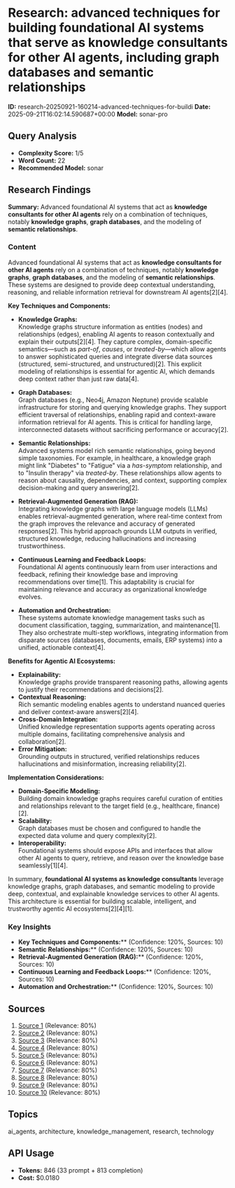 # Research: advanced techniques for building foundational AI systems that serve as knowledge consultants for other AI agents, including graph databases and semantic relationships
**ID:** research-20250921-160214-advanced-techniques-for-buildi
**Date:** 2025-09-21T16:02:14.590687+00:00
**Model:** sonar-pro

## Query Analysis
- **Complexity Score:** 1/5
- **Word Count:** 22
- **Recommended Model:** sonar

## Research Findings
**Summary:** Advanced foundational AI systems that act as **knowledge consultants for other AI agents** rely on a combination of techniques, notably **knowledge graphs**, **graph databases**, and the modeling of **semantic relationships**.

### Content
Advanced foundational AI systems that act as **knowledge consultants for other AI agents** rely on a combination of techniques, notably **knowledge graphs**, **graph databases**, and the modeling of **semantic relationships**. These systems are designed to provide deep contextual understanding, reasoning, and reliable information retrieval for downstream AI agents[2][4].

**Key Techniques and Components:**

- **Knowledge Graphs:**  
  Knowledge graphs structure information as entities (nodes) and relationships (edges), enabling AI agents to reason contextually and explain their outputs[2][4]. They capture complex, domain-specific semantics—such as *part-of*, *causes*, or *treated-by*—which allow agents to answer sophisticated queries and integrate diverse data sources (structured, semi-structured, and unstructured)[2]. This explicit modeling of relationships is essential for agentic AI, which demands deep context rather than just raw data[4].

- **Graph Databases:**  
  Graph databases (e.g., Neo4j, Amazon Neptune) provide scalable infrastructure for storing and querying knowledge graphs. They support efficient traversal of relationships, enabling rapid and context-aware information retrieval for AI agents. This is critical for handling large, interconnected datasets without sacrificing performance or accuracy[2].

- **Semantic Relationships:**  
  Advanced systems model rich semantic relationships, going beyond simple taxonomies. For example, in healthcare, a knowledge graph might link "Diabetes" to "Fatigue" via a *has-symptom* relationship, and to "Insulin therapy" via *treated-by*. These relationships allow agents to reason about causality, dependencies, and context, supporting complex decision-making and query answering[2].

- **Retrieval-Augmented Generation (RAG):**  
  Integrating knowledge graphs with large language models (LLMs) enables retrieval-augmented generation, where real-time context from the graph improves the relevance and accuracy of generated responses[2]. This hybrid approach grounds LLM outputs in verified, structured knowledge, reducing hallucinations and increasing trustworthiness.

- **Continuous Learning and Feedback Loops:**  
  Foundational AI agents continuously learn from user interactions and feedback, refining their knowledge base and improving recommendations over time[1]. This adaptability is crucial for maintaining relevance and accuracy as organizational knowledge evolves.

- **Automation and Orchestration:**  
  These systems automate knowledge management tasks such as document classification, tagging, summarization, and maintenance[1]. They also orchestrate multi-step workflows, integrating information from disparate sources (databases, documents, emails, ERP systems) into a unified, actionable context[4].

**Benefits for Agentic AI Ecosystems:**

- **Explainability:**  
  Knowledge graphs provide transparent reasoning paths, allowing agents to justify their recommendations and decisions[2].
- **Contextual Reasoning:**  
  Rich semantic modeling enables agents to understand nuanced queries and deliver context-aware answers[2][4].
- **Cross-Domain Integration:**  
  Unified knowledge representation supports agents operating across multiple domains, facilitating comprehensive analysis and collaboration[2].
- **Error Mitigation:**  
  Grounding outputs in structured, verified relationships reduces hallucinations and misinformation, increasing reliability[2].

**Implementation Considerations:**

- **Domain-Specific Modeling:**  
  Building domain knowledge graphs requires careful curation of entities and relationships relevant to the target field (e.g., healthcare, finance)[2].
- **Scalability:**  
  Graph databases must be chosen and configured to handle the expected data volume and query complexity[2].
- **Interoperability:**  
  Foundational systems should expose APIs and interfaces that allow other AI agents to query, retrieve, and reason over the knowledge base seamlessly[1][4].

In summary, **foundational AI systems as knowledge consultants** leverage knowledge graphs, graph databases, and semantic modeling to provide deep, contextual, and explainable knowledge services to other AI agents. This architecture is essential for building scalable, intelligent, and trustworthy agentic AI ecosystems[2][4][1].

### Key Insights
- **Key Techniques and Components:**** (Confidence: 120%, Sources: 10)
- **Semantic Relationships:**** (Confidence: 120%, Sources: 10)
- **Retrieval-Augmented Generation (RAG):**** (Confidence: 120%, Sources: 10)
- **Continuous Learning and Feedback Loops:**** (Confidence: 120%, Sources: 10)
- **Automation and Orchestration:**** (Confidence: 120%, Sources: 10)

## Sources
1. [Source 1](https://www.leewayhertz.com/ai-agents-for-knowledge-management/) (Relevance: 80%)
2. [Source 2](https://hypermode.com/blog/smarter-ai-knowledge-graphs) (Relevance: 80%)
3. [Source 3](https://www.improving.com/expertise/ai/) (Relevance: 80%)
4. [Source 4](https://barc.com/knowledge-graph/) (Relevance: 80%)
5. [Source 5](https://www.miquido.com/blog/top-ai-consulting-companies/) (Relevance: 80%)
6. [Source 6](https://www.ibm.com/think/insights/top-ai-agent-frameworks) (Relevance: 80%)
7. [Source 7](https://indatalabs.com/blog/ai-knowledge-management) (Relevance: 80%)
8. [Source 8](https://arxiv.org/html/2503.12687v1) (Relevance: 80%)
9. [Source 9](https://www.tricension.com/domainai/ai-powered-knowledge-base/) (Relevance: 80%)
10. [Source 10](https://natesnewsletter.substack.com/p/the-definitive-guide-to-ai-agents) (Relevance: 80%)

## Topics
ai_agents, architecture, knowledge_management, research, technology

## API Usage
- **Tokens:** 846 (33 prompt + 813 completion)
- **Cost:** $0.0180